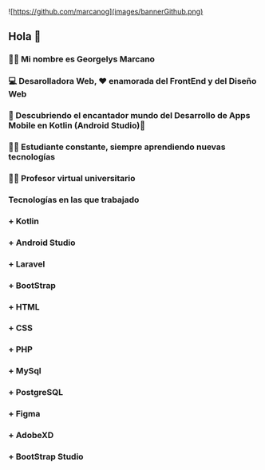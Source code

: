 ![https://github.com/marcanog](images/bannerGithub.png) 

## Hola 👋

### 🙋‍♀️ Mi nombre es Georgelys Marcano 

### 💻 Desarolladora Web, ❤️ enamorada del FrontEnd y del Diseño Web 

### 📱 Descubriendo el encantador mundo del Desarrollo de Apps Mobile en Kotlin (Android Studio)🥰

### 👩‍🎓 Estudiante constante, siempre aprendiendo nuevas tecnologías

### 👩‍🏫 Profesor virtual universitario

### **Tecnologías en las que trabajado**
  ### + Kotlin
  ### + Android Studio
  ### + Laravel
  ### + BootStrap
  ### + HTML
  ### + CSS
  ### + PHP
  ### + MySql
  ### + PostgreSQL
  ### + Figma
  ### + AdobeXD
  ### + BootStrap Studio


<!--
**GMarcanoB/GMarcanoB** is a ✨ _special_ ✨ repository because its `README.md` (this file) appears on your GitHub profile.

Here are some ideas to get you started:

- 🔭 I’m currently working on ...
- 🌱 I’m currently learning ...
- 👯 I’m looking to collaborate on ...
- 🤔 I’m looking for help with ...
- 💬 Ask me about ...
- 📫 How to reach me: ...
- 😄 Pronouns: ...
- ⚡ Fun fact: ...
-->


[images/bannerGithub.png]: images/bannerGithub.png
